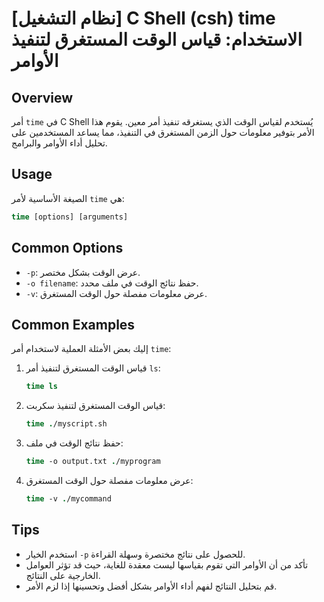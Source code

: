 # [نظام التشغيل] C Shell (csh) time الاستخدام: قياس الوقت المستغرق لتنفيذ الأوامر

## Overview
أمر `time` في C Shell يُستخدم لقياس الوقت الذي يستغرقه تنفيذ أمر معين. يقوم هذا الأمر بتوفير معلومات حول الزمن المستغرق في التنفيذ، مما يساعد المستخدمين على تحليل أداء الأوامر والبرامج.

## Usage
الصيغة الأساسية لأمر `time` هي:

```csh
time [options] [arguments]
```

## Common Options
- `-p`: عرض الوقت بشكل مختصر.
- `-o filename`: حفظ نتائج الوقت في ملف محدد.
- `-v`: عرض معلومات مفصلة حول الوقت المستغرق.

## Common Examples
إليك بعض الأمثلة العملية لاستخدام أمر `time`:

1. قياس الوقت المستغرق لتنفيذ أمر `ls`:
   ```csh
   time ls
   ```

2. قياس الوقت المستغرق لتنفيذ سكربت:
   ```csh
   time ./myscript.sh
   ```

3. حفظ نتائج الوقت في ملف:
   ```csh
   time -o output.txt ./myprogram
   ```

4. عرض معلومات مفصلة حول الوقت المستغرق:
   ```csh
   time -v ./mycommand
   ```

## Tips
- استخدم الخيار `-p` للحصول على نتائج مختصرة وسهلة القراءة.
- تأكد من أن الأوامر التي تقوم بقياسها ليست معقدة للغاية، حيث قد تؤثر العوامل الخارجية على النتائج.
- قم بتحليل النتائج لفهم أداء الأوامر بشكل أفضل وتحسينها إذا لزم الأمر.